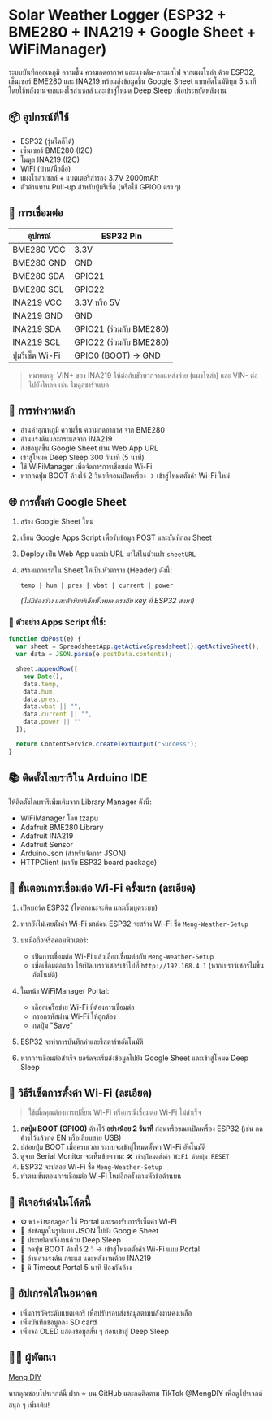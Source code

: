 # Solar Weather Logger (ESP32 + BME280 + INA219 + Google Sheet + WiFiManager)

ระบบบันทึกอุณหภูมิ ความชื้น ความกดอากาศ และแรงดัน-กระแสไฟ จากแผงโซล่า ด้วย ESP32, เซ็นเซอร์ BME280 และ INA219 พร้อมส่งข้อมูลขึ้น Google Sheet แบบอัตโนมัติทุก 5 นาที โดยใช้พลังงานจากแผงโซล่าเซลล์ และเข้าสู่โหมด Deep Sleep เพื่อประหยัดพลังงาน

## 📦 อุปกรณ์ที่ใช้

* ESP32 (รุ่นใดก็ได้)
* เซ็นเซอร์ BME280 (I2C)
* โมดูล INA219 (I2C)
* WiFi (บ้าน/มือถือ)
* แผงโซล่าเซลล์ + แบตเตอรี่สำรอง 3.7V 2000mAh
* ตัวต้านทาน Pull-up สำหรับปุ่มรีเซ็ต (หรือใช้ GPIO0 ตรง ๆ)

## 🔌 การเชื่อมต่อ

| อุปกรณ์          | ESP32 Pin               |
| ---------------- | ----------------------- |
| BME280 VCC       | 3.3V                    |
| BME280 GND       | GND                     |
| BME280 SDA       | GPIO21                  |
| BME280 SCL       | GPIO22                  |
| INA219 VCC       | 3.3V หรือ 5V            |
| INA219 GND       | GND                     |
| INA219 SDA       | GPIO21 (ร่วมกับ BME280) |
| INA219 SCL       | GPIO22 (ร่วมกับ BME280) |
| ปุ่มรีเซ็ต Wi-Fi | GPIO0 (BOOT) → GND      |

> หมายเหตุ: VIN+ ของ INA219 ให้ต่อกับขั้วบวกจากแหล่งจ่าย (แผงโซล่า) และ VIN- ต่อไปยังโหลด เช่น โมดูลชาร์จแบต

## 🔁 การทำงานหลัก

* อ่านค่าอุณหภูมิ ความชื้น ความกดอากาศ จาก BME280
* อ่านแรงดันและกระแสจาก INA219
* ส่งข้อมูลขึ้น Google Sheet ผ่าน Web App URL
* เข้าสู่โหมด Deep Sleep 300 วินาที (5 นาที)
* ใช้ WiFiManager เพื่อจัดการการเชื่อมต่อ Wi-Fi
* หากกดปุ่ม BOOT ค้างไว้ 2 วินาทีตอนเปิดเครื่อง → เข้าสู่โหมดตั้งค่า Wi-Fi ใหม่

## 🌐 การตั้งค่า Google Sheet

1. สร้าง Google Sheet ใหม่
2. เขียน Google Apps Script เพื่อรับข้อมูล POST และบันทึกลง Sheet
3. Deploy เป็น Web App และนำ URL มาใส่ในตัวแปร `sheetURL`
4. สร้างแถวแรกใน Sheet ให้เป็นหัวตาราง (Header) ดังนี้:

   ```
   temp | hum | pres | vbat | current | power
   ```

   *(ไม่มีช่องว่าง และตัวพิมพ์เล็กทั้งหมด ตรงกับ key ที่ ESP32 ส่งมา)*

### 🧠 ตัวอย่าง Apps Script ที่ใช้:

```javascript
function doPost(e) {
  var sheet = SpreadsheetApp.getActiveSpreadsheet().getActiveSheet();
  var data = JSON.parse(e.postData.contents);

  sheet.appendRow([
    new Date(),
    data.temp,
    data.hum,
    data.pres,
    data.vbat || "",
    data.current || "",
    data.power || ""
  ]);

  return ContentService.createTextOutput("Success");
}
```

## 📚 ติดตั้งไลบรารีใน Arduino IDE

ให้ติดตั้งไลบรารีเพิ่มเติมจาก Library Manager ดังนี้:

* WiFiManager โดย tzapu
* Adafruit BME280 Library
* Adafruit INA219
* Adafruit Sensor
* ArduinoJson (สำหรับจัดการ JSON)
* HTTPClient (มากับ ESP32 board package)

## 📲 ขั้นตอนการเชื่อมต่อ Wi-Fi ครั้งแรก (ละเอียด)

1. เปิดบอร์ด ESP32 (ไฟสถานะจะติด และเริ่มบูตระบบ)
2. หากยังไม่เคยตั้งค่า Wi-Fi มาก่อน ESP32 จะสร้าง Wi-Fi ชื่อ `Meng-Weather-Setup`
3. บนมือถือหรือคอมพิวเตอร์:

   * เปิดการเชื่อมต่อ Wi-Fi แล้วเลือกเชื่อมต่อกับ `Meng-Weather-Setup`
   * เมื่อเชื่อมต่อแล้ว ให้เปิดเบราว์เซอร์เข้าไปที่ `http://192.168.4.1` (หากเบราว์เซอร์ไม่ขึ้นอัตโนมัติ)
4. ในหน้า WiFiManager Portal:

   * เลือกเครือข่าย Wi-Fi ที่ต้องการเชื่อมต่อ
   * กรอกรหัสผ่าน Wi-Fi ให้ถูกต้อง
   * กดปุ่ม "Save"
5. ESP32 จะทำการบันทึกค่าและรีสตาร์ทอัตโนมัติ
6. หากการเชื่อมต่อสำเร็จ บอร์ดจะเริ่มส่งข้อมูลไปยัง Google Sheet และเข้าสู่โหมด Deep Sleep

## 🔁 วิธีรีเซ็ตการตั้งค่า Wi-Fi (ละเอียด)

> ใช้เมื่อคุณต้องการเปลี่ยน Wi-Fi หรือกรณีเชื่อมต่อ Wi-Fi ไม่สำเร็จ

1. **กดปุ่ม BOOT (GPIO0)** ค้างไว้ **อย่างน้อย 2 วินาที** ก่อนหรือขณะเปิดเครื่อง ESP32 (เช่น กดค้างไว้แล้วกด EN หรือเสียบสาย USB)
2. ปล่อยปุ่ม BOOT เมื่อครบเวลา ระบบจะเข้าสู่โหมดตั้งค่า Wi-Fi อัตโนมัติ
3. ดูจาก Serial Monitor จะเห็นข้อความ: `🛠 เข้าสู่โหมดตั้งค่า WiFi ด้วยปุ่ม RESET`
4. ESP32 จะปล่อย Wi-Fi ชื่อ `Meng-Weather-Setup`
5. ทำตามขั้นตอนการเชื่อมต่อ Wi-Fi ใหม่อีกครั้งตามหัวข้อด้านบน

## 🔧 ฟีเจอร์เด่นในโค้ดนี้

* ⚙️ `WiFiManager` ใช้ Portal และรองรับการรีเซ็ตค่า Wi-Fi
* 💾 ส่งข้อมูลในรูปแบบ JSON ไปยัง Google Sheet
* 🔋 ประหยัดพลังงานด้วย Deep Sleep
* 📶 กดปุ่ม BOOT ค้างไว้ 2 วิ → เข้าสู่โหมดตั้งค่า Wi-Fi แบบ Portal
* 📏 อ่านค่าแรงดัน กระแส และพลังงานด้วย INA219
* 🔐 มี Timeout Portal 5 นาที ป้องกันค้าง

## 📎 อัปเกรดได้ในอนาคต

* เพิ่มการวัดระดับแบตเตอรี่ เพื่อปรับรอบส่งข้อมูลตามพลังงานคงเหลือ
* เพิ่มบันทึกข้อมูลลง SD card
* เพิ่มจอ OLED แสดงข้อมูลสั้น ๆ ก่อนเข้าสู่ Deep Sleep

## 👨‍💻 ผู้พัฒนา

[Meng DIY](https://github.com/mengdiy)

หากคุณชอบโปรเจกต์นี้ ฝาก ⭐ บน GitHub และกดติดตาม TikTok @MengDIY เพื่อดูโปรเจกต์สนุก ๆ เพิ่มเติม!
